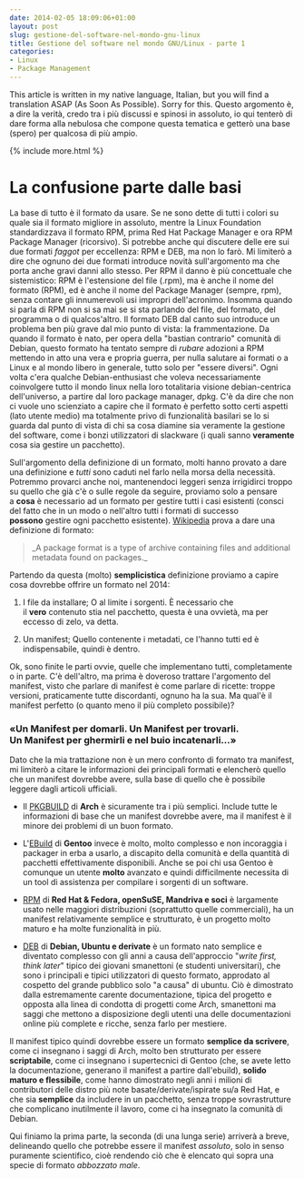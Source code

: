 ```yaml
---
date: 2014-02-05 18:09:06+01:00
layout: post
slug: gestione-del-software-nel-mondo-gnu-linux
title: Gestione del software nel mondo GNU/Linux - parte 1
categories:
- Linux
- Package Management
---
```


This article is written in my native language, Italian, but you will find a translation ASAP (As Soon As Possible). Sorry for this. Questo argomento è, a dire la verità, credo tra i più discussi e spinosi in assoluto, io qui tenterò di dare forma alla nebulosa che compone questa tematica e getterò una base (spero) per qualcosa di più ampio.

{% include more.html %}

# La confusione parte dalle basi

La base di tutto è il formato da usare. Se ne sono dette di tutti i colori su quale sia il formato migliore in assoluto, mentre la Linux Foundation standardizzava il formato RPM, prima Red Hat Package Manager e ora RPM Package Manager (ricorsivo).
Si potrebbe anche qui discutere delle ere sui due formati _faggot_ per eccellenza: RPM e DEB, ma non lo farò. Mi limiterò a dire che ognuno dei due formati introduce novità sull'argomento ma che porta anche gravi danni allo stesso. Per RPM il danno è più concettuale che sistemistico: RPM è l'estensione del file (.rpm), ma è anche il nome del formato (RPM), ed è anche il nome del Package Manager (sempre, rpm), senza contare gli innumerevoli usi impropri dell'acronimo. Insomma quando si parla di RPM non si sa mai se si sta parlando del file, del formato, del programma o di qualcos'altro. Il formato DEB dal canto suo introduce un problema ben più grave dal mio punto di vista: la frammentazione. Da quando il formato è nato, per opera della "bastian contrario" comunità di Debian, questo formato ha tentato sempre di _rubare_ adozioni a RPM mettendo in atto una vera e propria guerra, per nulla salutare ai formati o a Linux e al mondo libero in generale, tutto solo per "essere diversi". Ogni volta c'era qualche Debian-enthusiast che voleva necessariamente coinvolgere tutto il mondo linux nella loro totalitaria visione debian-centrica dell'universo, a partire dal loro package manager, dpkg. C'è da dire che non ci vuole uno scienziato a capire che il formato è perfetto sotto certi aspetti (lato utente medio) ma totalmente privo di funzionalità basilari se lo si guarda dal punto di vista di chi sa cosa diamine sia veramente la gestione del software, come i bonzi utilizzatori di slackware (i quali sanno **veramente** cosa sia gestire un pacchetto).

Sull'argomento della definizione di un formato, molti hanno provato a dare una definizione e _tutti_ sono caduti nel farlo nella morsa della necessità. Potremmo provarci anche noi, mantenendoci leggeri senza irrigidirci troppo su quello che già c'è o sulle regole da seguire, proviamo solo a pensare a **cosa** è necessario ad un formato per gestire tutti i casi esistenti (consci del fatto che in un modo o nell'altro tutti i formati di successo **possono** gestire ogni pacchetto esistente).
[Wikipedia](https://en.wikipedia.org/wiki/Linux_package_formats) prova a dare una definizione di formato:


<blockquote>_A package format is a type of archive containing files and additional metadata found on packages._</blockquote>


Partendo da questa (molto) **semplicistica** definizione proviamo a capire cosa dovrebbe offrire un formato nel 2014:



	
  1. I file da installare; O al limite i sorgenti. È necessario che il **vero** contenuto stia nel pacchetto, questa è una ovvietà, ma per eccesso di zelo, va detta.

	
  2. Un manifest; Quello contenente i metadati, ce l'hanno tutti ed è indispensabile, quindi è dentro.


Ok, sono finite le parti ovvie, quelle che implementano tutti, completamente o in parte. C'è dell'altro, ma prima è doveroso trattare l'argomento del manifest, visto che parlare di manifest è come parlare di ricette: troppe versioni, praticamente tutte discordanti, ognuno ha la sua. Ma qual'è il manifest perfetto (o quanto meno il più completo possibile)?


### «Un Manifest per domarli. Un Manifest per trovarli. Un Manifest per ghermirli e nel buio incatenarli…»


Dato che la mia trattazione non è un mero confronto di formato tra manifest, mi limiterò a citare le informazioni dei principali formati e elencherò quello che un manifest dovrebbe avere, sulla base di quello che è possibile leggere dagli articoli ufficiali.



	
  * Il [PKGBUILD](https://wiki.archlinux.org/index.php/Pkgbuild) di **Arch** è sicuramente tra i più semplici. Include tutte le informazioni di base che un manifest dovrebbe avere, ma il manifest è il minore dei problemi di un buon formato.

	
  * L'[EBuild](https://devmanual.gentoo.org/ebuild-writing/file-format/index.html) di **Gentoo** invece è molto, molto complesso e non incoraggia i packager in erba a usarlo, a discapito della comunità e della quantità di pacchetti effettivamente disponibili. Anche se poi chi usa Gentoo è comunque un utente **molto** avanzato e quindi difficilmente necessita di un tool di assistenza per compilare i sorgenti di un software.

	
  * [RPM](https://docs.fedoraproject.org/en-US/Fedora_Draft_Documentation/0.1/html/RPM_Guide/ch-rpm-overview.html#id662040) di **Red Hat & Fedora, openSuSE, Mandriva e soci** è largamente usato nelle maggiori distribuzioni (soprattutto quelle commerciali), ha un manifest relativamente semplice e strutturato, è un progetto molto maturo e ha molte funzionalità in più.

	
  * [DEB](https://www.debian.org/doc/debian-policy/ch-controlfields.html) di **Debian, Ubuntu e derivate** è un formato nato semplice e diventato complesso con gli anni a causa dell'approccio "_write first, think later_" tipico dei giovani smanettoni (e studenti universitari), che sono i principali e tipici utilizzatori di questo formato, approdato al cospetto del grande pubblico solo "a causa" di ubuntu. Ciò è dimostrato dalla estremamente carente documentazione, tipica del progetto e opposta alla linea di condotta di progetti come Arch, smanettoni ma saggi che mettono a disposizione degli utenti una delle documentazioni online più complete e ricche, senza farlo per mestiere.


Il manifest tipico quindi dovrebbe essere un formato **semplice da scrivere**, come ci insegnano i saggi di Arch, molto ben strutturato per essere **scriptabile**, come ci insegnano i supertecnici di Gentoo (che, se avete letto la documentazione, generano il manifest a partire dall'ebuild), **solido maturo e flessibile**, come hanno dimostrato negli anni i milioni di contributori delle distro più note basate/derivate/ispirate su/a Red Hat, e che sia **semplice** da includere in un pacchetto, senza troppe sovrastrutture che complicano inutilmente il lavoro, come ci ha insegnato la comunità di Debian.

Qui finiamo la prima parte, la seconda (di una lunga serie) arriverà a breve, delineando quello che potrebbe essere il manifest _assoluto_, solo in senso puramente scientifico, cioè rendendo ciò che è elencato qui sopra una specie di formato _abbozzato male_.
